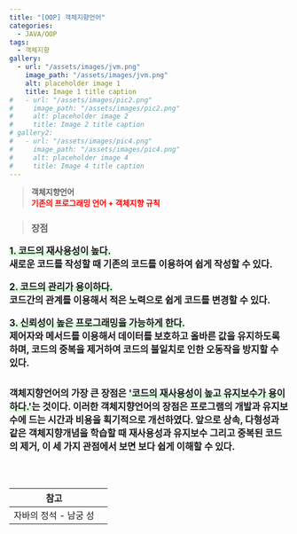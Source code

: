 ```yaml
---
title: "[OOP] 객체지향언어"
categories:
  - JAVA/OOP
tags:
  - 객체지향
gallery:
  - url: "/assets/images/jvm.png"
    image_path: "/assets/images/jvm.png"
    alt: placeholder image 1
    title: Image 1 title caption
#   - url: "/assets/images/pic2.png"
#     image_path: "/assets/images/pic2.png"
#     alt: placeholder image 2
#     title: Image 2 title caption
# gallery2:
#   - url: "/assets/images/pic4.png"
#     image_path: "/assets/images/pic4.png"
#     alt: placeholder image 4
#     title: Image 4 title caption
---
```


> <b>객체지향언어<br><span style="color:red;">기존의 프로그래밍 언어 + 객체지향 규칙</span><br>

<!-- <figure>
  {{ fig_img | markdownify | remove: "<p>" | remove: "</p>" }}
{% include gallery id="gallery"%}
</figure> -->

> <h3>장점</h3>

<span style="font-size:16.7px;"><span style="box-shadow: inset 0 -10px 0 #D9FCDB; "><b>1. 코드의 재사용성이 높다.</b></span><br>
새로운 코드를 작성할 때 기존의 코드를 이용하여 쉽게 작성할 수 있다.</span><br><br>
<span style="font-size:16.7px;"><span style="box-shadow: inset 0 -10px 0 #D9FCDB; "><b>2. 코드의 관리가 용이하다.</b></span><br>
코드간의 관계를 이용해서 적은 노력으로 쉽게 코드를 변경할 수 있다.</span><br><br>
<span style="font-size:16.7px;"><span style="box-shadow: inset 0 -10px 0 #D9FCDB; "><b>3. 신뢰성이 높은 프로그래밍을 가능하게 한다.</b></span><br>
제어자와 메서드를 이용해서 데이터를 보호하고 올바른 값을 유지하도록 하며, 코드의 중복을 제거하여 코드의 불일치로 인한 오동작을 방지할 수 있다.</span><br><br>

<span style="font-size:16.7px;">객체지향언어의 가장 큰 장점은 <span style="box-shadow: inset 0 -10px 0 #D9FCDB; "><b>'코드의 재사용성이 높고 유지보수가 용이하다.'</b></span>는 것이다. 이러한 객체지향언어의 장점은 프로그램의 개발과 유지보수에 드는 시간과 비용을 획기적으로 개선하였다. 앞으로 상속, 다형성과 같은 객체지향개념을 학습할 때 재사용성과 유지보수 그리고 중복된 코드의 제거, 이 세 가지 관점에서 보면 보다 쉽게 이해할 수 있다.
</span><br><br>

<br>

| 참고                  |     |
| --------------------- | --- |
| 자바의 정석 - 남궁 성 |     |

<br>
